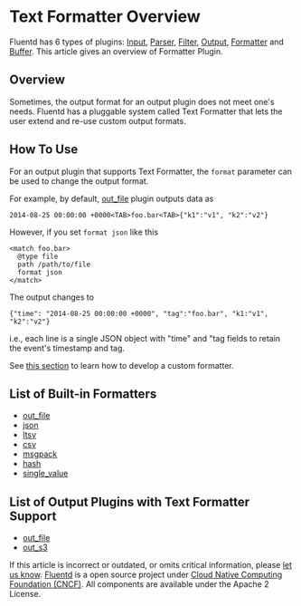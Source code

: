 Text Formatter Overview
=======================

Fluentd has 6 types of plugins: [Input](/articles/input-plugin-overview.md),
[Parser](/articles/parser-plugin-overview.md), [Filter](/articles/filter-plugin-overview.md),
[Output](/articles/output-plugin-overview.md), [Formatter](/articles/formatter-plugin-overview.md)
and [Buffer](/articles/buffer-plugin-overview.md). This article gives an overview of
Formatter Plugin.


Overview
--------

Sometimes, the output format for an output plugin does not meet one's
needs. Fluentd has a pluggable system called Text Formatter that lets
the user extend and re-use custom output formats.

How To Use
----------

For an output plugin that supports Text Formatter, the `format`
parameter can be used to change the output format.

For example, by default, [out\_file](/articles/out_file.md) plugin outputs data as

``` {.CodeRay}
2014-08-25 00:00:00 +0000<TAB>foo.bar<TAB>{"k1":"v1", "k2":"v2"}
```

However, if you set `format json` like this

``` {.CodeRay}
<match foo.bar>
  @type file
  path /path/to/file
  format json
</match>
```

The output changes to

``` {.CodeRay}
{"time": "2014-08-25 00:00:00 +0000", "tag":"foo.bar", "k1:"v1", "k2":"v2"}
```

i.e., each line is a single JSON object with "time" and "tag fields to
retain the event's timestamp and tag.

See [this section](plugin-development#text-formatter-plugins) to learn
how to develop a custom formatter.

List of Built-in Formatters
---------------------------

-   [out\_file](/articles/formatter_out_file.md)
-   [json](/articles/formatter_json.md)
-   [ltsv](/articles/formatter_ltsv.md)
-   [csv](/articles/formatter_csv.md)
-   [msgpack](/articles/formatter_msgpack.md)
-   [hash](/articles/formatter_hash.md)
-   [single\_value](/articles/formatter_single_value.md)

List of Output Plugins with Text Formatter Support
--------------------------------------------------

-   [out\_file](/articles/out_file.md)
-   [out\_s3](/articles/out_s3.md)




If this article is incorrect or outdated, or omits critical information,
please [let us know](https://github.com/fluent/fluentd-docs/issues?state=open).
[Fluentd](http://www.fluentd.org/) is a open source project under [Cloud
Native Computing Foundation (CNCF)](https://cncf.io/). All components
are available under the Apache 2 License.

